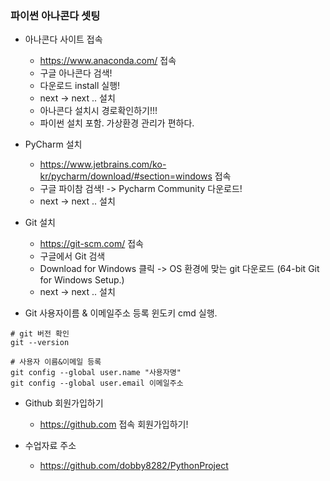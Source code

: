 ### 파이썬 아나콘다 셋팅
- 아나콘다 사이트 접속
  - https://www.anaconda.com/ 접속   
  - 구글 아나콘다 검색!
  - 다운로드 install 실행!
  - next -> next .. 설치
  - 아나콘다 설치시 경로확인하기!!!
  - 파이썬 설치 포함. 가상환경 관리가 편하다.

- PyCharm 설치
  - https://www.jetbrains.com/ko-kr/pycharm/download/#section=windows 접속
  - 구글 파이참 검색! -> Pycharm Community 다운로드!
  - next -> next .. 설치

- Git 설치
  - https://git-scm.com/ 접속
  - 구글에서 Git 검색 
  - Download for Windows 클릭 
    -> OS 환경에 맞는 git 다운로드
    (64-bit Git for Windows Setup.) 
  - next -> next .. 설치

- Git 사용자이름 & 이메일주소 등록
  윈도키 cmd 실행.
```
# git 버전 확인
git --version

# 사용자 이름&이메일 등록
git config --global user.name "사용자명"
git config --global user.email 이메일주소
```

- Github 회원가입하기
  - https://github.com 접속 회원가입하기!
  
- 수업자료 주소
  - https://github.com/dobby8282/PythonProject



